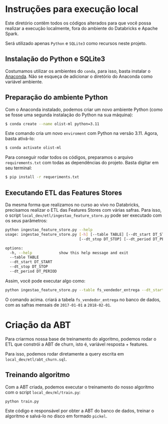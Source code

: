 # Instruções para execução local

Este diretório contêm todos os códigos alterados para que você possa realizar a execução localmente, fora do ambiente do Databricks e Apache Spark.

Será utilizado apenas `Python` e `SQLite3` como recursos neste projeto.

## Instalação do Python e SQLite3

Costumamos utilizar os ambientes do `conda`, para isso, basta instalar o [Anaconda](https://www.anaconda.com/). Não se esqueça de adicionar o diretório do Anaconda como variável ambiente.

## Preparação do ambiente Python

Com o Anaconda instalado, podemos criar um novo ambiente Python (como se fosse uma segunda instalação do Python na sua máquina):

```bash
$ conda create --name olist-ml python=3.11
```

Este comando cria um novo `enviroment` com Python na versão 3.11. Agora, basta ativá-lo:

```bash
$ conda activate olist-ml
```

Para conseguir rodar todos os códigos, preparamos o arquivo `requirements.txt` com todas as dependências do projeto. Basta digitar em seu terminal:

```bash
$ pip install -r requeriments.txt
```

## Executando ETL das Features Stores

Da mesma forma que realizamos no curso ao vivo no Databricks, precisamos realizar o ETL das Features Stores com várias safras. Para isso, o script `local_dev/etl/ingestao_feature_store.py` pode ser executado com os seus parâmetros:

```bash
python ingestao_feature_store.py --help
usage: ingestao_feature_store.py [-h] [--table TABLE] [--dt_start DT_START]
                                 [--dt_stop DT_STOP] [--dt_period DT_PERIOD]

options:
  -h, --help            show this help message and exit
  --table TABLE
  --dt_start DT_START
  --dt_stop DT_STOP
  --dt_period DT_PERIOD
```

Assim, você pode executar algo como:

```bash
python ingestao_feature_store.py --table fs_vendedor_entrega --dt_start "2017-01-01" --dt_stop "2018-02-01" --dt_period "monthly"
```

O comando acima. criará a tabela `fs_vendedor_entrega` no banco de dados, com as safras mensais de `2017-01-01` a `2018-02-01`.

# Criação da ABT

Para criarmos nossa base de treinamento do algoritmo, podemos rodar o ETL que constrói a ABT de churn, isto é, variável resposta + features.

Para isso, podemos rodar diretamente a query escrita em `local_dev/etl/abt_churn.sql`.

## Treinando algoritmo

Com a ABT criada, podemos executar o treinamento do nosso algoritmo com o script `local_dev/ml/train.py`:

```bash
python train.py
```

Este código e responsável por obter a ABT do banco de dados, treinar o algoritmo e salvá-lo no disco em formado `pickel`.
